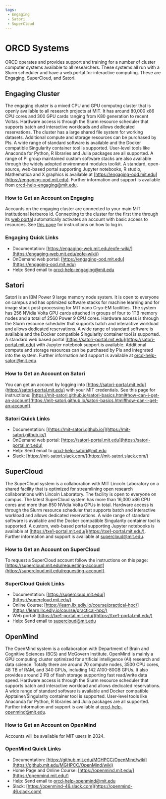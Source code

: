 ```yaml
---
tags:
 - Engaging
 - Satori
 - SuperCloud
---
```


# ORCD Systems

ORCD operates and provides support and training for a number of cluster computer systems available to all researchers. These systems all run with a Slurm scheduler and have a web portal for interactive computing. These are Engaging, SuperCloud, and Satori.

## Engaging Cluster

The engaging cluster is a mixed CPU and GPU computng cluster that is openly available to all 
research projects at MIT. It has around 80,000 x86 CPU cores and 300 
GPU cards ranging from K80 generation to recent Voltas. Hardware access is through the Slurm 
resource scheduler that supports batch and interactive workloads and allows dedicated reservations.
The cluster has a large shared file system for working datasets. Additional compute and storage 
resources can be purchased by PIs. A wide range of standard software is available and the Docker 
compatible Singularity container tool is supported. User-level tools like Anaconda for Python, 
R libraries and Julia packages are all supported. A range of PI group maintained custom software 
stacks are also available through the widely adopted environment modules toolkit. A standard, 
open-source, web-based portal supporting Jupyter notebooks, R studio, Mathematica and X graphics 
is available at [https://engaging-ood.mit.edu](https://engaging-ood.mit.edu). Further information and support is available from [orcd-help-engaging@mit.edu](mailto:orcd-help-engaging@mit.edu).

### How to Get an Account on Engaging

Accounts on the engaging cluster are connected to your main MIT institutional kerberos id. 
Connecting to the cluster for the first time through its [web portal](https://engaging-ood.mit.edu) automatically activates
an account with basic access to resources. See [this page](https://engaging-web.mit.edu/eofe-wiki/logging_in/engaging-ood/) for instructions on how to log in.

### Engaging Quick Links

- Documentation: [https://engaging-web.mit.edu/eofe-wiki/](https://engaging-web.mit.edu/eofe-wiki/)
- OnDemand web portal: [https://engaging-ood.mit.edu](https://engaging-ood.mit.edu)
- Help: Send email to [orcd-help-engaging@mit.edu](mailto:orcd-help-engaging@mit.edu)

## Satori

Satori is an IBM Power 9 large memory node system. It is open to everyone on campus and has 
optimized software stacks for machine learning and for image stack post-processing for 
MIT.nano Cryo-EM facilities. The system has 256 NVidia Volta GPU cards attached in groups of 
four to 1TB memory nodes and a total of 2560 Power 9 CPU cores. Hardware access is through the 
Slurm resource scheduler that supports batch and interactive workload and allows dedicated 
reservations. A wide range of standard software is available and the Docker compatible 
Singularity container tool is supported. A standard web based portal 
[https://satori-portal.mit.edu](https://satori-portal.mit.edu) with Jupyter notebook support is available. Additional compute 
and storage resources can be purchased by PIs and integrated into the system. Further 
information and support is available at [orcd-help-satori@mit.edu](mailto:orcd-help-satori@mit.edu).

### How to Get an Account on Satori

You can get an account by logging into [https://satori-portal.mit.edu](https://satori-portal.mit.edu) with your MIT credentials. 
See this page for instructions: [https://mit-satori.github.io/satori-basics.html#how-can-i-get-an-account](https://mit-satori.github.io/satori-basics.html#how-can-i-get-an-account).

### Satori Quick Links

- Documentation: [(https://mit-satori.github.io/](https://mit-satori.github.io/)
- OnDemand web portal: [https://satori-portal.mit.edu](https://satori-portal.mit.edu)
- Help: Send email to [orcd-help-satori@mit.edu](mailto:orcd-help-satori@mit.edu)
- Slack: [https://mit-satori.slack.com/](https://mit-satori.slack.com/)

## SuperCloud

The SuperCloud system is a collaboration with MIT Lincoln Laboratory on a shared facility that 
is optimized for streamlining open research collaborations with Lincoln Laboratory. The facility 
is open to everyone on campus. The latest SuperCloud system has more than 16,000 x86 CPU cores 
and more than 850 NVidia Volta GPUs in total. Hardware access is through the Slurm resource 
scheduler that supports batch and interactive workload and allows dedicated reservations. A wide 
range of standard software is available and the Docker compatible Singularity container tool is 
supported. A custom, web-based portal supporting Jupyter notebooks is available at
[https://txe1-portal.mit.edu/](https://txe1-portal.mit.edu/). Further information and support is available at 
[supercloud@mit.edu](mailto:supercloud@mit.edu).

### How to Get an Account on SuperCloud

To request a SuperCloud account follow the instructions on this page: 
[https://supercloud.mit.edu/requesting-account](https://supercloud.mit.edu/requesting-account).

### SuperCloud Quick Links

- Documentation: [https://supercloud.mit.edu/](https://supercloud.mit.edu/)
- Online Course: [https://learn.llx.edly.io/course/practical-hpc/](https://learn.llx.edly.io/course/practical-hpc/)
- Web portal: [https://txe1-portal.mit.edu/](https://txe1-portal.mit.edu/)
- Help: Send email to [supercloud@mit.edu](mailto:supercloud@mit.edu)

## OpenMind

The OpenMind system is a collaboration with Department of Brain and Cognitive Sciences (BCS) and McGovern Institute. OpenMind is mainly a GPU computing cluster optimized for artificial intelligence (AI) research and data science. Totally there are around 70 compute nodes, 3500 CPU cores, 48 TB of RAM, and 340 GPUs, including 142 A100-80GB GPUs. It also provides around 2 PB of flash storage supporting fast read/write data speed. Hardware access is through the Slurm resource scheduler that supports batch and interactive workload and allows dedicated reservations. A wide range of standard software is available and Docker compatible Apptainer/Singularity container tool is supported. User-level tools like Anaconda for Python, R libraries and Julia packages are all supported. Further information and support is available at orcd-help-openmind@mit.edu.

### How to Get an Account on OpenMind
Accounts will be available for MIT users in 2024.

### OpenMind Quick Links

- Documentation: [https://github.mit.edu/MGHPCC/OpenMind/wiki](https://github.mit.edu/MGHPCC/OpenMind/wiki)
- Home Page and Online Course: [https://openmind.mit.edu/](https://openmind.mit.edu/)
- Help: Send email to [orcd-help-openmind@mit.edu](mailto:orcd-help-openmind@mit.edu)
- Slack: [https://openmind-46.slack.com](https://openmind-46.slack.com)

